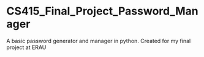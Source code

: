 # CS415_Final_Project_Password_Manager
A basic password generator and manager in python. Created for my final project at ERAU
